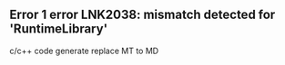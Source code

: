 ## Error 1 error LNK2038: mismatch detected for 'RuntimeLibrary'
c/c++ code generate  replace MT to MD 